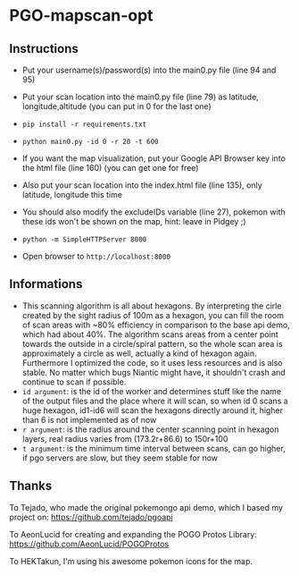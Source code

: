 # PGO-mapscan-opt

## Instructions
* Put your username(s)/password(s) into the main0.py file (line 94 and 95)
* Put your scan location into the main0.py file (line 79) as latitude, longitude,altitude (you can put in 0 for the last one)
* `pip install -r requirements.txt`
* `python main0.py -id 0 -r 20 -t 600`

* If you want the map visualization, put your Google API Browser key into the html file (line 160) (you can get one for free)
* Also put your scan location into the index.html file (line 135), only latitude, longitude this time
* You should also modify the excludeIDs variable (line 27), pokemon with these ids won't be shown on the map, hint: leave in Pidgey ;)
* `python -m SimpleHTTPServer 8000`
* Open browser to `http://localhost:8000`

## Informations
* This scanning algorithm is all about hexagons. By interpreting the cirle created by the sight radius of 100m as a hexagon, you can fill the room of scan areas with ~80% efficiency in comparison to the base api demo, which had about 40%. The algorithm scans areas from a center point towards the outside in a circle/spiral pattern, so the whole scan area is approximately a circle as well, actually a kind of hexagon again. Furthermore I optimized the code, so it uses less resources and is also stable. No matter which bugs Niantic might have, it shouldn't crash and continue to scan if possible.
* `id argument`: is the id of the worker and determines stuff like the name of the output files and the place where it will scan, so when id 0 scans a huge hexagon, id1-id6 will scan the hexagons directly around it, higher than 6 is not implemented as of now
* `r argument`: is the radius around the center scanning point in hexagon layers, real radius varies from (173.2r+86.6) to 150r+100
* `t argument`: is the minimum time interval between scans, can go higher, if pgo servers are slow, but they seem stable for now

## Thanks

To Tejado, who made the original pokemongo api demo, which I based my project on: https://github.com/tejado/pgoapi

To AeonLucid for creating and expanding the POGO Protos Library: https://github.com/AeonLucid/POGOProtos

To HEKTakun, I'm using his awesome pokemon icons for the map.
